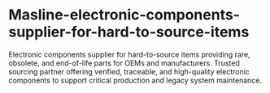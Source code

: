 # Masline-electronic-components-supplier-for-hard-to-source-items
Electronic components supplier for hard-to-source items providing rare, obsolete, and end-of-life parts for OEMs and manufacturers. Trusted sourcing partner offering verified, traceable, and high-quality electronic components to support critical production and legacy system maintenance.
